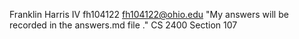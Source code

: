 Franklin Harris IV
fh104122
fh104122@ohio.edu
"My answers will be recorded in the answers.md file ."
CS 2400
Section 107
